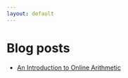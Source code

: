 ```yaml
---
layout: default
---
```


# [](#posts)Blog posts
* [An Introduction to Online Arithmetic](/blog/posts/online_introduction.html)

